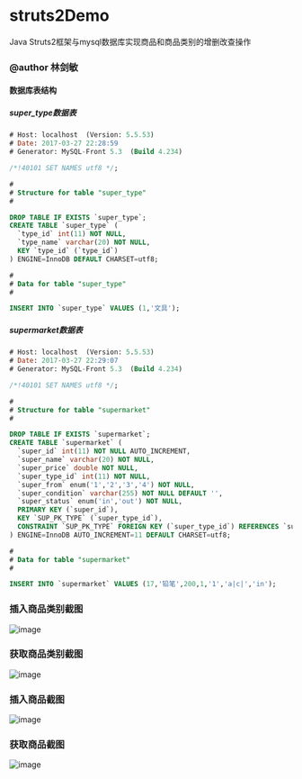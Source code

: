 # struts2Demo
Java Struts2框架与mysql数据库实现商品和商品类别的增删改查操作
### @author 林剑敏
#### 数据库表结构
##### super_type数据表
```sql
# Host: localhost  (Version: 5.5.53)
# Date: 2017-03-27 22:28:59
# Generator: MySQL-Front 5.3  (Build 4.234)

/*!40101 SET NAMES utf8 */;

#
# Structure for table "super_type"
#

DROP TABLE IF EXISTS `super_type`;
CREATE TABLE `super_type` (
  `type_id` int(11) NOT NULL,
  `type_name` varchar(20) NOT NULL,
  KEY `type_id` (`type_id`)
) ENGINE=InnoDB DEFAULT CHARSET=utf8;

#
# Data for table "super_type"
#

INSERT INTO `super_type` VALUES (1,'文具');

```
##### supermarket数据表
```sql
# Host: localhost  (Version: 5.5.53)
# Date: 2017-03-27 22:29:07
# Generator: MySQL-Front 5.3  (Build 4.234)

/*!40101 SET NAMES utf8 */;

#
# Structure for table "supermarket"
#

DROP TABLE IF EXISTS `supermarket`;
CREATE TABLE `supermarket` (
  `super_id` int(11) NOT NULL AUTO_INCREMENT,
  `super_name` varchar(20) NOT NULL,
  `super_price` double NOT NULL,
  `super_type_id` int(11) NOT NULL,
  `super_from` enum('1','2','3','4') NOT NULL,
  `super_condition` varchar(255) NOT NULL DEFAULT '',
  `super_status` enum('in','out') NOT NULL,
  PRIMARY KEY (`super_id`),
  KEY `SUP_PK_TYPE` (`super_type_id`),
  CONSTRAINT `SUP_PK_TYPE` FOREIGN KEY (`super_type_id`) REFERENCES `super_type` (`type_id`) ON UPDATE CASCADE
) ENGINE=InnoDB AUTO_INCREMENT=11 DEFAULT CHARSET=utf8;

#
# Data for table "supermarket"
#

INSERT INTO `supermarket` VALUES (17,'铅笔',200,1,'1','a|c|','in');

```

### 插入商品类别截图 
![image](https://github.com/say-hello-user/struts2Demo/blob/master/image/type_add.png)
### 获取商品类别截图 
![image](https://github.com/say-hello-user/struts2Demo/blob/master/image/getType.png)
### 插入商品截图 
![image](https://github.com/say-hello-user/struts2Demo/blob/master/image/addMarket.png)
### 获取商品截图 
![image](https://github.com/say-hello-user/struts2Demo/blob/master/image/getMarket.png)
